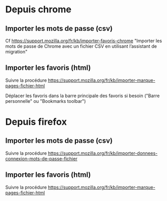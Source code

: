 # Depuis chrome

## Importer les mots de passe (csv)

Cf https://support.mozilla.org/fr/kb/importer-favoris-chrome "Importer les mots de passe de Chrome avec un fichier CSV en utilisant l’assistant de migration"

## Importer les favoris (html)

Suivre la procédure https://support.mozilla.org/fr/kb/importer-marque-pages-fichier-html

Déplacer les favoris dans la barre principale des favoris si besoin ("Barre personnelle" ou "Bookmarks toolbar")

# Depuis firefox

## Importer les mots de passe (csv)

Suivre la procédure https://support.mozilla.org/fr/kb/importer-donnees-connexion-mots-de-passe-fichier



## Importer les favoris (html)

Suivre la procédure https://support.mozilla.org/fr/kb/importer-marque-pages-fichier-html 